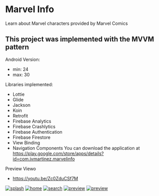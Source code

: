 # Marvel Info
Learn about Marvel characters provided by Marvel Comics
 
 
 ## This project was implemented with the MVVM pattern

Android Version:
 * min: 24
 * max: 30

Libraries implemented:
* Lottie
* Glide
* Jackson
* Koin
* Retrofit
* Firebase Analytics
* Firebase Crashlytics
* Firebase Authentication
* Firebase Firestore
* View Binding
* Navigation Components
You can download the application at https://play.google.com/store/apps/details?id=com.jvmartinez.marvelinfo

Preview Viewo
* https://youtu.be/Zc0ZduCSf7M



[![splash](capture/splash.png)](capture/splash.png)
[![home](capture/home.png)](capture/home.png)
[![search](capture/search.png)](capture/search.png)
[![preview](capture/preview_1.png)](capture/preview_1.png)
[![preview](capture/preview_2.png)](capture/preview_2.png)
